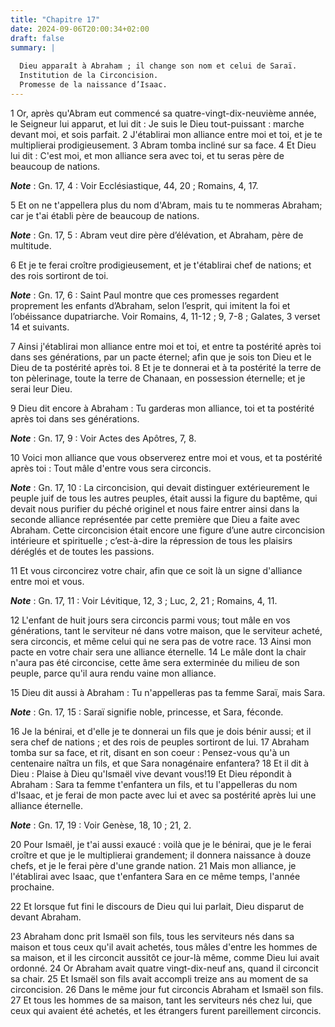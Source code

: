 ```yaml
---
title: "Chapitre 17"
date: 2024-09-06T20:00:34+02:00
draft: false
summary: |
  
  Dieu apparaît à Abraham ; il change son nom et celui de Saraï.
  Institution de la Circoncision.
  Promesse de la naissance d’Isaac.
---
```



1 Or, après qu'Abram eut commencé sa quatre-vingt-dix-neuvième année, le Seigneur lui apparut, et lui dit : Je suis le Dieu tout-puissant : marche devant moi, et sois parfait. 2 J'établirai mon alliance entre moi et toi, et je te multiplierai prodigieusement. 3 Abram tomba incliné sur sa face. 4 Et Dieu lui dit : C'est moi, et mon alliance sera avec toi, et tu seras père de beaucoup de nations.

***Note*** :  Gn. 17, 4 : Voir Ecclésiastique, 44, 20 ; Romains, 4, 17.

5 Et on ne t'appellera plus du nom d'Abram, mais tu te nommeras Abraham; car je t'ai établi père de beaucoup de nations.

***Note*** :  Gn. 17, 5 : Abram veut dire père d’élévation, et Abraham, père de multitude.

6 Et je te ferai croître prodigieusement, et je t'établirai chef de nations; et des rois sortiront de toi.

***Note*** :  Gn. 17, 6 : Saint Paul montre que ces promesses regardent proprement les enfants d’Abraham, selon l’esprit, qui imitent la foi et l’obéissance dupatriarche. Voir Romains, 4, 11-12 ; 9, 7-8 ; Galates, 3 verset 14 et suivants.

7 Ainsi j'établirai mon alliance entre moi et toi, et entre ta postérité après toi dans ses générations, par un pacte éternel; afin que je sois ton Dieu et le Dieu de ta postérité après toi. 8 Et je te donnerai et à ta postérité la terre de ton pèlerinage, toute la terre de Chanaan, en possession éternelle; et je serai leur Dieu.


9 Dieu dit encore à Abraham : Tu garderas mon alliance, toi et ta postérité après toi dans ses générations.

***Note*** :  Gn. 17, 9 : Voir Actes des Apôtres, 7, 8.

10 Voici mon alliance que vous observerez entre moi et vous, et ta postérité après toi : Tout mâle d'entre vous sera circoncis.

***Note*** :  Gn. 17, 10 : La circoncision, qui devait distinguer extérieurement le peuple juif de tous les autres peuples, était aussi la figure du baptême, qui devait nous purifier du péché originel et nous faire entrer ainsi dans la seconde alliance représentée par cette première que Dieu a faite avec Abraham. Cette circoncision était encore une figure d’une autre circoncision intérieure et spirituelle ; c’est-à-dire la répression de tous les plaisirs déréglés et de toutes les passions.

11 Et vous circoncirez votre chair, afin que ce soit là un signe d'alliance entre moi et vous.

***Note*** :  Gn. 17, 11 : Voir Lévitique, 12, 3 ; Luc, 2, 21 ; Romains, 4, 11.

12 L'enfant de huit jours sera circoncis parmi vous; tout mâle en vos générations, tant le serviteur né dans votre maison, que le serviteur acheté, sera circoncis, et même celui qui ne sera pas de votre race. 13 Ainsi mon pacte en votre chair sera une alliance éternelle. 14 Le mâle dont la chair n'aura pas été circoncise, cette âme sera exterminée du milieu de son peuple, parce qu'il aura rendu vaine mon alliance.


15 Dieu dit aussi à Abraham : Tu n'appelleras pas ta femme Saraï, mais Sara.

***Note*** :  Gn. 17, 15 : Saraï signifie noble, princesse, et Sara, féconde.

16 Je la bénirai, et d'elle je te donnerai un fils que je dois bénir aussi; et il sera chef de nations ; et des rois de peuples sortiront de lui. 17 Abraham tomba sur sa face, et rit, disant en son coeur : Pensez-vous qu'à un centenaire naîtra un fils, et que Sara nonagénaire enfantera? 18 Et il dit à Dieu : Plaise à Dieu qu'Ismaël vive devant vous!19 Et Dieu répondit à Abraham : Sara ta femme t'enfantera un fils, et tu l'appelleras du nom d'Isaac, et je ferai de mon pacte avec lui et avec sa postérité après lui une alliance éternelle.

***Note*** :  Gn. 17, 19 : Voir Genèse, 18, 10 ; 21, 2.

20 Pour Ismaël, je t'ai aussi exaucé : voilà que je le bénirai, que je le ferai croître et que je le multiplierai grandement; il donnera naissance à douze chefs, et je le ferai père d'une grande nation. 21 Mais mon alliance, je l'établirai avec Isaac, que t'enfantera Sara en ce même temps, l'année prochaine.


22 Et lorsque fut fini le discours de Dieu qui lui parlait, Dieu disparut de devant Abraham.


23 Abraham donc prit Ismaël son fils, tous les serviteurs nés dans sa maison et tous ceux qu'il avait achetés, tous mâles d'entre les hommes de sa maison, et il les circoncit aussitôt ce jour-là même, comme Dieu lui avait ordonné. 24 Or Abraham avait quatre vingt-dix-neuf ans, quand il circoncit sa chair. 25 Et Ismaël son fils avait accompli treize ans au moment de sa circoncision. 26 Dans le même jour fut circoncis Abraham et Ismaël son fils. 27 Et tous les hommes de sa maison, tant les serviteurs nés chez lui, que ceux qui avaient été achetés, et les étrangers furent pareillement circoncis.

